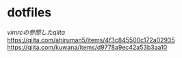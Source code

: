 # dotfiles

*vimrcの参照したqiita*  
https://qiita.com/ahiruman5/items/4f3c845500c172a02935
https://qiita.com/kuwana/items/d9778a9ec42a53b3aa10

